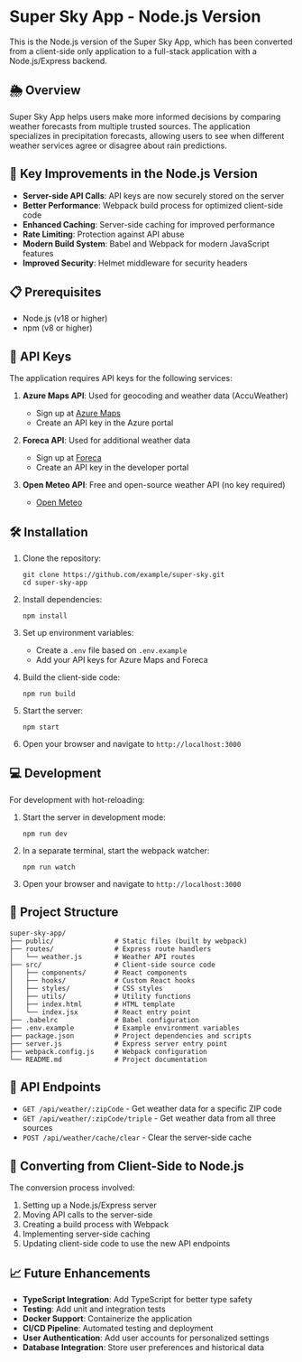 # Super Sky App - Node.js Version

This is the Node.js version of the Super Sky App, which has been converted from a client-side only application to a full-stack application with a Node.js/Express backend.

## 🌦️ Overview

Super Sky App helps users make more informed decisions by comparing weather forecasts from multiple trusted sources. The application specializes in precipitation forecasts, allowing users to see when different weather services agree or disagree about rain predictions.

## 🚀 Key Improvements in the Node.js Version

- **Server-side API Calls**: API keys are now securely stored on the server
- **Better Performance**: Webpack build process for optimized client-side code
- **Enhanced Caching**: Server-side caching for improved performance
- **Rate Limiting**: Protection against API abuse
- **Modern Build System**: Babel and Webpack for modern JavaScript features
- **Improved Security**: Helmet middleware for security headers

## 📋 Prerequisites

- Node.js (v18 or higher)
- npm (v8 or higher)

## 🔑 API Keys

The application requires API keys for the following services:

1. **Azure Maps API**: Used for geocoding and weather data (AccuWeather)
   - Sign up at [Azure Maps](https://azure.microsoft.com/en-us/services/azure-maps/)
   - Create an API key in the Azure portal

2. **Foreca API**: Used for additional weather data
   - Sign up at [Foreca](https://developer.foreca.com/)
   - Create an API key in the developer portal

3. **Open Meteo API**: Free and open-source weather API (no key required)
   - [Open Meteo](https://open-meteo.com/)

## 🛠️ Installation

1. Clone the repository:
   ```
   git clone https://github.com/example/super-sky.git
   cd super-sky-app
   ```

2. Install dependencies:
   ```
   npm install
   ```

3. Set up environment variables:
   - Create a `.env` file based on `.env.example`
   - Add your API keys for Azure Maps and Foreca

4. Build the client-side code:
   ```
   npm run build
   ```

5. Start the server:
   ```
   npm start
   ```

6. Open your browser and navigate to `http://localhost:3000`

## 💻 Development

For development with hot-reloading:

1. Start the server in development mode:
   ```
   npm run dev
   ```

2. In a separate terminal, start the webpack watcher:
   ```
   npm run watch
   ```

3. Open your browser and navigate to `http://localhost:3000`

## 📁 Project Structure

```
super-sky-app/
├── public/               # Static files (built by webpack)
├── routes/               # Express route handlers
│   └── weather.js        # Weather API routes
├── src/                  # Client-side source code
│   ├── components/       # React components
│   ├── hooks/            # Custom React hooks
│   ├── styles/           # CSS styles
│   ├── utils/            # Utility functions
│   ├── index.html        # HTML template
│   └── index.jsx         # React entry point
├── .babelrc              # Babel configuration
├── .env.example          # Example environment variables
├── package.json          # Project dependencies and scripts
├── server.js             # Express server entry point
├── webpack.config.js     # Webpack configuration
└── README.md             # Project documentation
```

## 🔄 API Endpoints

- `GET /api/weather/:zipCode` - Get weather data for a specific ZIP code
- `GET /api/weather/:zipCode/triple` - Get weather data from all three sources
- `POST /api/weather/cache/clear` - Clear the server-side cache

## 🧪 Converting from Client-Side to Node.js

The conversion process involved:

1. Setting up a Node.js/Express server
2. Moving API calls to the server-side
3. Creating a build process with Webpack
4. Implementing server-side caching
5. Updating client-side code to use the new API endpoints

## 📈 Future Enhancements

- **TypeScript Integration**: Add TypeScript for better type safety
- **Testing**: Add unit and integration tests
- **Docker Support**: Containerize the application
- **CI/CD Pipeline**: Automated testing and deployment
- **User Authentication**: Add user accounts for personalized settings
- **Database Integration**: Store user preferences and historical data